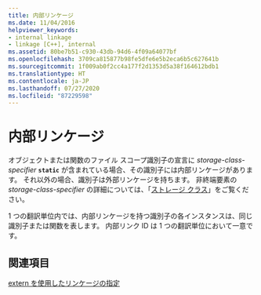 ```yaml
---
title: 内部リンケージ
ms.date: 11/04/2016
helpviewer_keywords:
- internal linkage
- linkage [C++], internal
ms.assetid: 80be7b51-c930-43db-94d6-4f09a64077bf
ms.openlocfilehash: 3709ca815877b98fe5dfe6e5b2eca6b5c627641b
ms.sourcegitcommit: 1f009ab0f2cc4a177f2d1353d5a38f164612bdb1
ms.translationtype: HT
ms.contentlocale: ja-JP
ms.lasthandoff: 07/27/2020
ms.locfileid: "87229598"
---
```

# <a name="internal-linkage"></a>内部リンケージ

オブジェクトまたは関数のファイル スコープ識別子の宣言に *storage-class-specifier* **`static`** が含まれている場合、その識別子には内部リンケージがあります。 それ以外の場合、識別子は外部リンケージを持ちます。 非終端要素の *storage-class-specifier* の詳細については、「[ストレージ クラス](../c-language/c-storage-classes.md)」をご覧ください。

1 つの翻訳単位内では、内部リンケージを持つ識別子の各インスタンスは、同じ識別子または関数を表します。 内部リンク ID は 1 つの翻訳単位において一意です。

## <a name="see-also"></a>関連項目

[extern を使用したリンケージの指定](../cpp/using-extern-to-specify-linkage.md)
